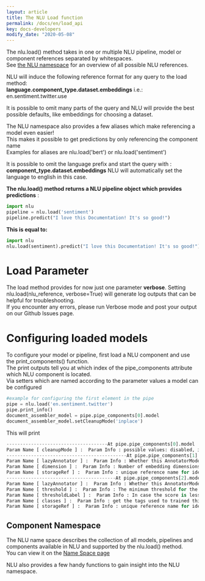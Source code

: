 ```yaml
---
layout: article
title: The NLU Load function
permalink: /docs/en/load_api
key: docs-developers
modify_date: "2020-05-08"
---
```


The nlu.load() method takes in one or multiple NLU pipeline, model or component references separated by whitespaces.     
See [the NLU namespace]( /docs/en/namespace) for an overview of all possible NLU references.     

NLU  will induce the following reference format for any query to the load method:       
**language.component_type.dataset.embeddings** i.e.: en.sentiment.twitter.use     
      
It is possible to omit many parts of the query and NLU will provide the best possible defaults, like embeddings for choosing a dataset.

The NLU namespace also provides a few aliases which make referencing a model even easier!       
This makes it possible to get predictions by only referencing the component name       
Examples for aliases are nlu.load('bert') or nlu.load('sentiment')   

It is possible to omit the language prefix and start the query with :
**component_type.dataset.embeddings** NLU will automatically set the language to english in this case.


**The nlu.load() method returns a NLU pipeline object which provides predictions** :
```python
import nlu
pipeline = nlu.load('sentiment')
pipeline.predict("I love this Documentation! It's so good!")
``` 
**This is equal to:**
```python
import nlu
nlu.load(sentiment).predict("I love this Documentation! It's so good!")
``` 


# Load Parameter
The load method provides for now just one parameter **verbose**.
Setting nlu.load(nlu_reference, verbose=True) will generate log outputs that can be helpful for troubleshooting.   
If you encounter any errors, please run Verbose mode and post your output on our Github Issues page.    


# Configuring loaded models
To configure your model or pipeline, first load a NLU component and use the print_components() function.   
The print outputs tell you at which index of the pipe_components attribute which NLU component is located.   
Via  setters which are named according to the parameter values a model can be configured


```python
#example for configuring the first element in the pipe
pipe = nlu.load('en.sentiment.twitter')
pipe.print_info()
document_assembler_model = pipe.pipe_components[0].model
document_assembler_model.setCleanupMode('inplace')
```

This will print

```python 
-------------------------------------At pipe.pipe_components[0].model  : document_assembler with configurable parameters: --------------------------------------
Param Name [ cleanupMode ] :  Param Info : possible values: disabled, inplace, inplace_full, shrink, shrink_full, each, each_full, delete_full  currently Configured as :  disabled
--------------------------------------------At pipe.pipe_components[1].model  : glove with configurable parameters: --------------------------------------------
Param Name [ lazyAnnotator ] :  Param Info : Whether this AnnotatorModel acts as lazy in RecursivePipelines  currently Configured as :  False
Param Name [ dimension ] :  Param Info : Number of embedding dimensions  currently Configured as :  512
Param Name [ storageRef ] :  Param Info : unique reference name for identification  currently Configured as :  tfhub_use
----------------------------------------At pipe.pipe_components[2].model  : sentiment_dl  with configurable parameters: ----------------------------------------
Param Name [ lazyAnnotator ] :  Param Info : Whether this AnnotatorModel acts as lazy in RecursivePipelines  currently Configured as :  False
Param Name [ threshold ] :  Param Info : The minimum threshold for the final result otherwise it will be neutral  currently Configured as :  0.6
Param Name [ thresholdLabel ] :  Param Info : In case the score is less than threshold, what should be the label. Default is neutral.  currently Configured as :  neutral
Param Name [ classes ] :  Param Info : get the tags used to trained this NerDLModel  currently Configured as :  ['positive', 'negative']
Param Name [ storageRef ] :  Param Info : unique reference name for identification  currently Configured as :  tfhub_use
```



## Component Namespace
The NLU name space describes the collection of all models, pipelines and components available in NLU and supported by the nlu.load() method.       
You can view it on the [Name Space page](https://nlu.johnsnowlabs.com/docs/en/load_api)

NLU also provides a few handy functions to gain insight into the NLU namespace.


